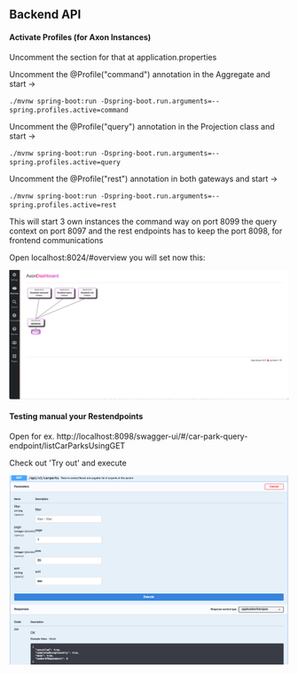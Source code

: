 ## Backend API

#### Activate Profiles (for Axon Instances)

Uncomment the section for that at application.properties

Uncomment the @Profile("command") annotation in the Aggregate and start ->

```
./mvnw spring-boot:run -Dspring-boot.run.arguments=--spring.profiles.active=command
```

Uncomment the @Profile("query") annotation in the Projection class and start ->

```
./mvnw spring-boot:run -Dspring-boot.run.arguments=--spring.profiles.active=query
```

Uncomment the @Profile("rest") annotation in both gateways and start ->

```
./mvnw spring-boot:run -Dspring-boot.run.arguments=--spring.profiles.active=rest
```

This will start 3 own instances the command way on port 8099 the query context on port 8097
and the rest endpoints has to keep the port 8098, for frontend communications

Open localhost:8024/#overview you will set now this:

![Axon with 3 profiles](docs/axon.png)

#### Testing manual your Restendpoints

Open for ex. http://localhost:8098/swagger-ui/#/car-park-query-endpoint/listCarParksUsingGET

Check out 'Try out' and execute

![Swagger Rest UI Testing](docs/swagger.png)
